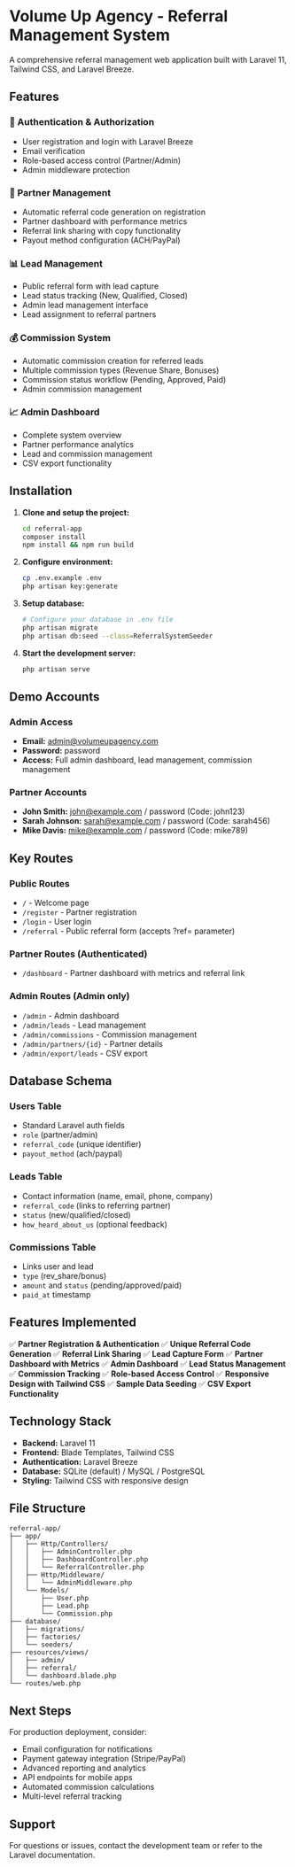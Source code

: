 # Volume Up Agency - Referral Management System

A comprehensive referral management web application built with Laravel 11, Tailwind CSS, and Laravel Breeze.

## Features

### 🔐 Authentication & Authorization
- User registration and login with Laravel Breeze
- Email verification
- Role-based access control (Partner/Admin)
- Admin middleware protection

### 👥 Partner Management
- Automatic referral code generation on registration
- Partner dashboard with performance metrics
- Referral link sharing with copy functionality
- Payout method configuration (ACH/PayPal)

### 📊 Lead Management
- Public referral form with lead capture
- Lead status tracking (New, Qualified, Closed)
- Admin lead management interface
- Lead assignment to referral partners

### 💰 Commission System
- Automatic commission creation for referred leads
- Multiple commission types (Revenue Share, Bonuses)
- Commission status workflow (Pending, Approved, Paid)
- Admin commission management

### 📈 Admin Dashboard
- Complete system overview
- Partner performance analytics
- Lead and commission management
- CSV export functionality

## Installation

1. **Clone and setup the project:**
   ```bash
   cd referral-app
   composer install
   npm install && npm run build
   ```

2. **Configure environment:**
   ```bash
   cp .env.example .env
   php artisan key:generate
   ```

3. **Setup database:**
   ```bash
   # Configure your database in .env file
   php artisan migrate
   php artisan db:seed --class=ReferralSystemSeeder
   ```

4. **Start the development server:**
   ```bash
   php artisan serve
   ```

## Demo Accounts

### Admin Access
- **Email:** admin@volumeupagency.com
- **Password:** password
- **Access:** Full admin dashboard, lead management, commission management

### Partner Accounts
- **John Smith:** john@example.com / password (Code: john123)
- **Sarah Johnson:** sarah@example.com / password (Code: sarah456)
- **Mike Davis:** mike@example.com / password (Code: mike789)

## Key Routes

### Public Routes
- `/` - Welcome page
- `/register` - Partner registration
- `/login` - User login
- `/referral` - Public referral form (accepts ?ref= parameter)

### Partner Routes (Authenticated)
- `/dashboard` - Partner dashboard with metrics and referral link

### Admin Routes (Admin only)
- `/admin` - Admin dashboard
- `/admin/leads` - Lead management
- `/admin/commissions` - Commission management
- `/admin/partners/{id}` - Partner details
- `/admin/export/leads` - CSV export

## Database Schema

### Users Table
- Standard Laravel auth fields
- `role` (partner/admin)
- `referral_code` (unique identifier)
- `payout_method` (ach/paypal)

### Leads Table
- Contact information (name, email, phone, company)
- `referral_code` (links to referring partner)
- `status` (new/qualified/closed)
- `how_heard_about_us` (optional feedback)

### Commissions Table
- Links user and lead
- `type` (rev_share/bonus)
- `amount` and `status` (pending/approved/paid)
- `paid_at` timestamp

## Features Implemented

✅ **Partner Registration & Authentication**
✅ **Unique Referral Code Generation**
✅ **Referral Link Sharing**
✅ **Lead Capture Form**
✅ **Partner Dashboard with Metrics**
✅ **Admin Dashboard**
✅ **Lead Status Management**
✅ **Commission Tracking**
✅ **Role-based Access Control**
✅ **Responsive Design with Tailwind CSS**
✅ **Sample Data Seeding**
✅ **CSV Export Functionality**

## Technology Stack

- **Backend:** Laravel 11
- **Frontend:** Blade Templates, Tailwind CSS
- **Authentication:** Laravel Breeze
- **Database:** SQLite (default) / MySQL / PostgreSQL
- **Styling:** Tailwind CSS with responsive design

## File Structure

```
referral-app/
├── app/
│   ├── Http/Controllers/
│   │   ├── AdminController.php
│   │   ├── DashboardController.php
│   │   └── ReferralController.php
│   ├── Http/Middleware/
│   │   └── AdminMiddleware.php
│   └── Models/
│       ├── User.php
│       ├── Lead.php
│       └── Commission.php
├── database/
│   ├── migrations/
│   ├── factories/
│   └── seeders/
├── resources/views/
│   ├── admin/
│   ├── referral/
│   └── dashboard.blade.php
└── routes/web.php
```

## Next Steps

For production deployment, consider:
- Email configuration for notifications
- Payment gateway integration (Stripe/PayPal)
- Advanced reporting and analytics
- API endpoints for mobile apps
- Automated commission calculations
- Multi-level referral tracking

## Support

For questions or issues, contact the development team or refer to the Laravel documentation.
